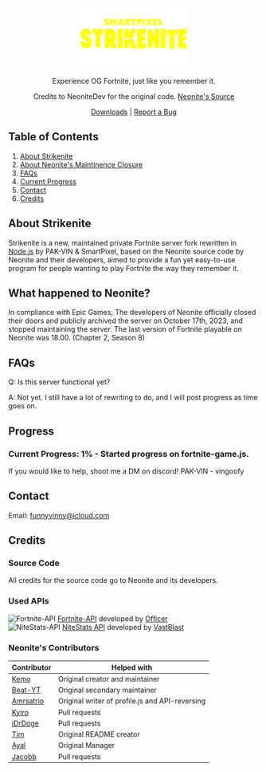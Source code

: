 
<p align="center">
	<img align="center" src="/workspaces/Strikenite/strikenite.png" alt="Logo" width="216" height="127">
<p align="center">Experience OG Fortnite, just like you remember it.</p>
<p align="center"> Credits to NeoniteDev for the original code. 
<a href="https://github.com/NeoniteDev/NeoniteV2/">Neonite's Source</p>
<p align="center">
	<a href="https://github.com/VinDaNoder/Strikenite/releases">Downloads</a> | 
	<a href="https://github.com/VinDaNoder/Strikenite/issues">Report a Bug</a>
</p>

<!-- TABLE OF CONTENTS -->
## Table of Contents

<ol>
    <li><a href="#about-strikenite">About Strikenite</a></li>
    <li><a href="#what-happened-to-neonite">About Neonite's Maintinence Closure</a></li>
   <li><a href="#faqs">FAQs</a></li> 
   <li><a href="#progress">Current Progress</a></li>
    <li><a href="#contact">Contact</a></li>
    <li><a href="#credits">Credits</a></li>
</ol>

<!-- ABOUT STRIKENITE -->
## About Strikenite

Strikenite is a new, maintained private Fortnite server fork rewritten in [Node.js](https://nodejs.org/en/download/current/) by PAK-VIN & SmartPixel, based on the Neonite source code by Neonite and their developers, aimed to provide a fun yet easy-to-use program for people wanting to play Fortnite the way they remember it.

## What happened to Neonite?

In compliance with Epic Games, The developers of Neonite officially closed their doors and publicly archived the server on October 17th, 2023, and stopped maintaining the server. The last version of Fortnite playable on Neonite was 18.00. (Chapter 2, Season 8)

## FAQs

 Q: Is this server functional yet? 

 A: Not yet. I still have a lot of rewriting to do, and I will post progress as time goes on.

## Progress

### Current Progress: 1% - Started progress on fortnite-game.js.

If you would like to help, shoot me a DM on discord!
PAK-VIN - vingoofy

<!-- CONTACT -->
## Contact

Email: <a href="mailto:funnyvinny@icloud.com">funnyvinny@icloud.com</a>

<!-- CREDITS -->
## Credits

### Source Code
All credits for the source code go to Neonite and its developers.

### Used APIs
<img src="https://fortnite-api.com/assets/img/logo.png" width="15" title="Fortnite-API"> [Fortnite-API](https://fortnite-api.com/) developed by [Officer](https://github.com/NotOfficer) <br>
<img src="https://api.nitestats.com/v1/static/ns-logo.png" width="15" title="NiteStats-API"> [NiteStats API](https://nitestats.com/) developed by [VastBlast](https://github.com/VastBlast)

### Neonite's Contributors

| Contributor | Helped with |
| ----------- | ----------- |
| [Kemo](https://github.com/kem0o)  | Original creator and maintainer |
| [Beat-YT](https://github.com/Beat-YT)   | Original secondary maintainer |
| [Amrsatrio](https://github.com/Amrsatrio)  | Original writer of profile.js and API-reversing |
| [Kyiro](https://github.com/Kyiro)   | Pull requests |
| [iDrDoge](https://github.com/iDrDoge)   | Pull requests |
| [Tim](https://github.com/timjans01)   | Original README creator |
| [Ayal](https://github.com/AyalX)   | Original Manager |
| [Jacobb](https://github.com/Jacobb626)   | Pull requests |


